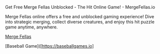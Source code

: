 Get Free Merge Fellas Unblocked - The Hit Online Game! - MergeFellas.io

Merge Fellas online offers a free and unblocked gaming experience! Dive into strategic merging, collect diverse creatures, and enjoy this hit puzzle game anytime, anywhere.

<a href="[https://baseballgames.io](https://mergefellas.io/)">Merge Fellas</a> 



[Baseball Game]([https://baseballgames.io]



